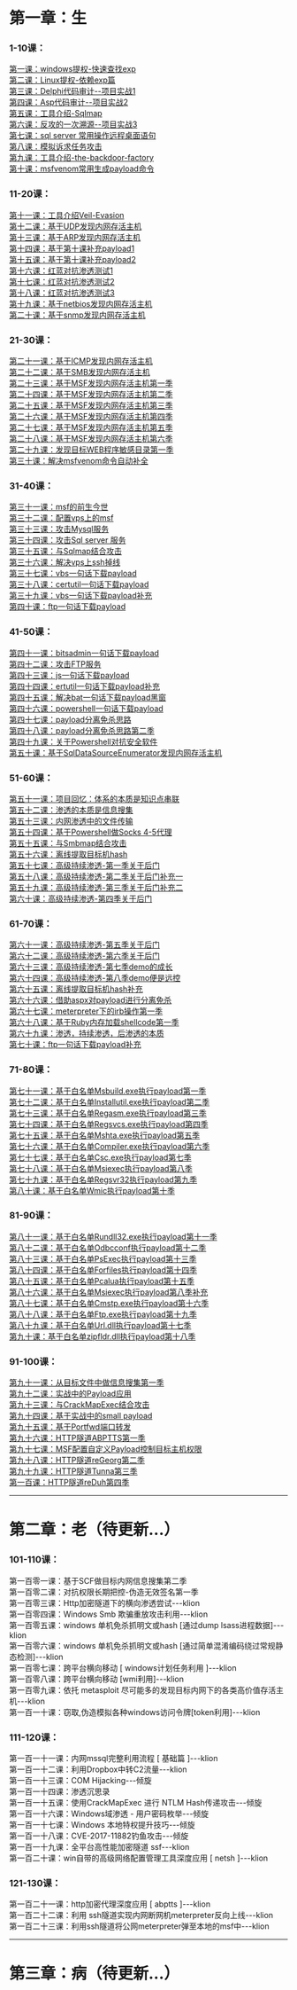 #  第一章：生
### 1-10课：
[第一课：windows提权-快速查找exp](../Chapter1/1_windows提权-快速查找exp.md)  
[第二课：Linux提权-依赖exp篇](../Chapter1/2_Linux提权-依赖exp篇.md)  
[第三课：Delphi代码审计--项目实战1](../Chapter1/3_Delphi代码审计--项目实战1.md)  
[第四课：Asp代码审计--项目实战2](../Chapter1/4_Asp代码审计--项目实战2.md)  
[第五课：工具介绍-Sqlmap](../Chapter1/5_工具介绍-Sqlmap.md)  
[第六课：反攻的一次溯源--项目实战3](../Chapter1/6_反攻的一次溯源--项目实战3.md)  
[第七课：sql server 常用操作远程桌面语句](../Chapter1/7_sqlServer常用操作远程桌面语句.md)  
[第八课：模拟诉求任务攻击](../Chapter1/8_模拟诉求任务攻击.md)  
[第九课：工具介绍-the-backdoor-factory](../Chapter1/9_工具介绍-the-backdoor-factory.md)  
[第十课：msfvenom常用生成payload命令](../Chapter1/10_msfvenom常用生成payload命令.md)

### 11-20课：
[第十一课：工具介绍Veil-Evasion](../Chapter1/11_工具介绍Veil-Evasion.md)  
[第十二课：基于UDP发现内网存活主机](../Chapter1/12_基于UDP发现内网存活主机.md)  
[第十三课：基于ARP发现内网存活主机](../Chapter1/13_基于ARP发现内网存活主机.md)  
[第十四课：基于第十课补充payload1](../Chapter1/14_基于第十课补充payload1.md)  
[第十五课：基于第十课补充payload2](../Chapter1/15_基于第十课补充payload2.md)  
[第十六课：红蓝对抗渗透测试1](../Chapter1/16_红蓝对抗渗透测试1.md)  
[第十七课：红蓝对抗渗透测试2](../Chapter1/17_红蓝对抗渗透测试2.md)  
[第十八课：红蓝对抗渗透测试3](../Chapter1/18_红蓝对抗渗透测试3.md)  
[第十九课：基于netbios发现内网存活主机](../Chapter1/19_基于netbios发现内网存活主机.md)  
[第二十课：基于snmp发现内网存活主机](../Chapter1/20_基于snmp发现内网存活主机.md)
### 21-30课：
[第二十一课：基于ICMP发现内网存活主机](../Chapter1/21-30/21_基于ICMP发现内网存活主机.md)  
[第二十二课：基于SMB发现内网存活主机](../Chapter1/21-30/22_基于SMB发现内网存活主机.md)  
[第二十三课：基于MSF发现内网存活主机第一季](../Chapter1/21-30/23_基于MSF发现内网存活主机第一季.md)  
[第二十四课：基于MSF发现内网存活主机第二季](../Chapter1/21-30/24_基于MSF发现内网存活主机第二季.md)  
[第二十五课：基于MSF发现内网存活主机第三季 ](../Chapter1/21-30/25_基于MSF发现内网存活主机第三季.md)  
[第二十六课：基于MSF发现内网存活主机第四季](../Chapter1/21-30/26_基于MSF发现内网存活主机第四季.md)  
[第二十七课：基于MSF发现内网存活主机第五季 ](../Chapter1/21-30/27_基于MSF发现内网存活主机第五季.md)  
[第二十八课：基于MSF发现内网存活主机第六季](../Chapter1/21-30/28_基于MSF发现内网存活主机第六季.md)  
[第二十九课：发现目标WEB程序敏感目录第一季](../Chapter1/21-30/29_发现目标WEB程序敏感目录第一季.md)  
[第三十课：解决msfvenom命令自动补全](../Chapter1/21-30/30_解决msfvenom命令自动补全.md)
### 31-40课：
[第三十一课：msf的前生今世](../Chapter1/31_msf的前生今世.md)  
[第三十二课：配置vps上的msf](../Chapter1/32_配置vps上的msf.md)  
[第三十三课：攻击Mysql服务](../Chapter1/33_攻击Mysql服务.md)  
[第三十四课：攻击Sql server 服务](../Chapter1/34_攻击SqlServer服务.md)  
[第三十五课：与Sqlmap结合攻击](../Chapter1/35_与Sqlmap结合攻击.md)  
[第三十六课：解决vps上ssh掉线](../Chapter1/36_解决vps上ssh掉线.md)  
[第三十七课：vbs一句话下载payload](../Chapter1/37_vbs一句话下载payload.md)  
[第三十八课：certutil一句话下载payload](../Chapter1/38_certutil一句话下载payload.md)  
[第三十九课：vbs一句话下载payload补充](../Chapter1/39_vbs一句话下载payload补充.md)  
[第四十课：ftp一句话下载payload](../Chapter1/40_ftp一句话下载payload.md)
### 41-50课：
[第四十一课：bitsadmin一句话下载payload](../Chapter1/41_bitsadmin一句话下载payload.md)  
[第四十二课：攻击FTP服务](../Chapter1/42_攻击FTP服务.md)  
[第四十三课：js一句话下载payload](../Chapter1/43_js一句话下载payload.md)  
[第四十四课：ertutil一句话下载payload补充](../Chapter1/44_ertutil一句话下载payload补充.md)  
[第四十五课：解决bat一句话下载payload黑窗](../Chapter1/45_解决bat一句话下载payload黑窗.md)  
[第四十六课：powershell一句话下载payload](../Chapter1/46_powershell一句话下载payload.md)  
[第四十七课：payload分离免杀思路](../Chapter1/47_payload分离免杀思路.md)  
[第四十八课：payload分离免杀思路第二季](../Chapter1/48_payload分离免杀思路第二季.md)  
[第四十九课：关于Powershell对抗安全软件](../Chapter1/49_关于Powershell对抗安全软件.md)  
[第五十课：基于SqlDataSourceEnumerator发现内网存活主机](../Chapter1/50_基于SqlDataSourceEnumerator发现内网存活主机.md)
### 51-60课：
[第五十一课：项目回忆：体系的本质是知识点串联](../Chapter1/51_项目回忆：体系的本质是知识点串联.md)  
[第五十二课：渗透的本质是信息搜集](../Chapter1/52_渗透的本质是信息搜集.md)  
[第五十三课：内网渗透中的文件传输](../Chapter1/53_内网渗透中的文件传输.md)  
[第五十四课：基于Powershell做Socks 4-5代理](../Chapter1/54_基于Powershell做Socks4-5代理.md)  
[第五十五课：与Smbmap结合攻击](../Chapter1/55_与Smbmap结合攻击.md)  
[第五十六课：离线提取目标机hash](../Chapter1/56_离线提取目标机hash.md)  
[第五十七课：高级持续渗透-第一季关于后门](../Chapter1/57_高级持续渗透-第一季关于后门.md)  
[第五十八课：高级持续渗透-第二季关于后门补充一](../Chapter1/58_高级持续渗透-第二季关于后门补充一.md)  
[第五十九课：高级持续渗透-第三季关于后门补充二](../Chapter1/59_高级持续渗透-第三季关于后门补充二.md)  
[第六十课：高级持续渗透-第四季关于后门](../Chapter1/60_高级持续渗透-第四季关于后门.md)
### 61-70课：
[第六十一课：高级持续渗透-第五季关于后门](../Chapter1/61-70/61_高级持续渗透-第五季关于后门.md)  
[第六十二课：高级持续渗透-第六季关于后门](../Chapter1/61-70/62_高级持续渗透-第六季关于后门.md)  
[第六十三课：高级持续渗透-第七季demo的成长](../Chapter1/61-70/63_高级持续渗透-第七季demo的成长.md)  
[第六十四课：高级持续渗透-第八季demo便是远控](../Chapter1/61-70/64_高级持续渗透-第八季demo便是远控.md)  
[第六十五课：离线提取目标机hash补充](../Chapter1/61-70/65_离线提取目标机hash补充.md)  
[第六十六课：借助aspx对payload进行分离免杀](../Chapter1/61-70/66_借助aspx对payload进行分离免杀.md)  
[第六十七课：meterpreter下的irb操作第一季](../Chapter1/61-70/67_meterpreter下的irb操作第一季.md)  
[第六十八课：基于Ruby内存加载shellcode第一季](../Chapter1/61-70/68_基于Ruby内存加载shellcode第一季.md)  
[第六十九课：渗透，持续渗透，后渗透的本质](../Chapter1/61-70/69_渗透-持续渗透-后渗透的本质.md)  
[第七十课：ftp一句话下载payload补充](../Chapter1/61-70/70_ftp一句话下载payload补充.md)
### 71-80课：
[第七十一课：基于白名单Msbuild.exe执行payload第一季](../Chapter1/71-80/71_基于白名单Msbuild.exe执行payload第一季.md)  
[第七十二课：基于白名单Installutil.exe执行payload第二季](../Chapter1/71-80/72_基于白名单Installutil.exe执行payload第二季.md)  
[第七十三课：基于白名单Regasm.exe执行payload第三季](../Chapter1/71-80/73_基于白名单Regasm.exe执行payload第三季.md)  
[第七十四课：基于白名单Regsvcs.exe执行payload第四季 ](../Chapter1/71-80/74_基于白名单regsvcs.exe执行payload第四季.md)  
[第七十五课：基于白名单Mshta.exe执行payload第五季](../Chapter1/71-80/75_基于白名单Mshta.exe执行payload第五季.md)  
[第七十六课：基于白名单Compiler.exe执行payload第六季](../Chapter1/71-80/76_基于白名单Compiler.exe执行payload第六季.md)  
[第七十七课：基于白名单Csc.exe执行payload第七季](../Chapter1/71-80/77_基于白名单Csc.exe执行payload第七季.md)  
[第七十八课：基于白名单Msiexec执行payload第八季](../Chapter1/71-80/78_基于白名单Msiexec执行payload第八季.md)  
[第七十九课：基于白名单Regsvr32执行payload第九季](../Chapter1/71-80/79_基于白名单Regsvr32执行payload第九季.md)  
[第八十课：基于白名单Wmic执行payload第十季](../Chapter1/71-80/80_基于白名单Wmic执行payload第十季.md)
### 81-90课：
[第八十一课：基于白名单Rundll32.exe执行payload第十一季](../Chapter1/81-90/81_基于白名单Rundll32.exe执行payload第十一季.md)  
[第八十二课：基于白名单Odbcconf执行payload第十二季](../Chapter1/81-90/82_基于白名单Odbcconf执行payload第十二季.md)  
[第八十三课：基于白名单PsExec执行payload第十三季 ](../Chapter1/81-90/83_基于白名单PsExec执行payload第十三季.md)  
[第八十四课：基于白名单Forfiles执行payload第十四季](../Chapter1/81-90/84_基于白名单Forfiles执行payload第十四季.md)  
[第八十五课：基于白名单Pcalua执行payload第十五季](../Chapter1/81-90/85_基于白名单Pcalua执行payload第十五季.md)  
[第八十六课：基于白名单Msiexec执行payload第八季补充](../Chapter1/81-90/86_基于白名单Msiexec执行payload第八季补充.md)  
[第八十七课：基于白名单Cmstp.exe执行payload第十六季](../Chapter1/81-90/87_基于白名单Cmstp.exe执行payload第十六季.md)  
[第八十八课：基于白名单Ftp.exe执行payload第十九季](../Chapter1/81-90/88_基于白名单Ftp.exe执行payload第十九季.md)  
[第八十九课：基于白名单Url.dll执行payload第十七季](../Chapter1/81-90/89_基于白名单Url.dll执行payload第十七季.md)  
[第九十课：基于白名单zipfldr.dll执行payload第十八季](../Chapter1/81-90/90_基于白名单zipfldr.dll执行payload第十八季.md)
### 91-100课：
[第九十一课：从目标文件中做信息搜集第一季](../Chapter1/91-100/91_从目标文件中做信息搜集第一季.md)  
[第九十二课：实战中的Payload应用](../Chapter1/91-100/92_实战中的Payload应用.md)  
[第九十三课：与CrackMapExec结合攻击](../Chapter1/91-100/93_与CrackMapExec结合攻击.md)  
[第九十四课：基于实战中的small payload](../Chapter1/91-100/94_基于实战中的small-payload.md)  
[第九十五课：基于Portfwd端口转发](../Chapter1/91-100/95_基于Portfwd端口转发.md)  
[第九十六课：HTTP隧道ABPTTS第一季](../Chapter1/91-100/96_HTTP隧道ABPTTS第一季.md)  
[第九十七课：MSF配置自定义Payload控制目标主机权限](../Chapter1/91-100/97_MSF配置自定义Payload控制目标主机权限.md)  
[第九十八课：HTTP隧道reGeorg第二季](../Chapter1/91-100/98_HTTP隧道reGeorg第二季.md)  
[第九十九课：HTTP隧道Tunna第三季](../Chapter1/91-100/99_HTTP隧道Tunna第三季.md)  
[第一百课：HTTP隧道reDuh第四季](../Chapter1/91-100/100_HTTP隧道reDuh第四季.md)

-------

# 第二章：老（待更新...）
### 101-110课：
第一百零一课：基于SCF做目标内网信息搜集第二季  
第一百零二课：对抗权限长期把控-伪造无效签名第一季  
第一百零三课：Http加密隧道下的横向渗透尝试---klion  
第一百零四课：Windows Smb 欺骗重放攻击利用---klion  
第一百零五课：windows 单机免杀抓明文或hash [通过dump lsass进程数据]---klion  
第一百零六课：windows 单机免杀抓明文或hash [通过简单混淆编码绕过常规静态检测]---klion  
第一百零七课：跨平台横向移动 [ windows计划任务利用 ]---klion  
第一百零八课：跨平台横向移动 [wmi利用]---klion  
第一百零九课：依托 metasploit 尽可能多的发现目标内网下的各类高价值存活主机---klion  
第一百一十课：窃取,伪造模拟各种windows访问令牌[token利用]---klion
### 111-120课：
第一百一十一课：内网mssql完整利用流程 [ 基础篇 ]---klion  
第一百一十二课：利用Dropbox中转C2流量---klion  
第一百一十三课：COM Hijacking---倾旋  
第一百一十四课：渗透沉思录  
第一百一十五课：使用CrackMapExec 进行 NTLM Hash传递攻击---倾旋  
第一百一十六课：Windows域渗透 - 用户密码枚举---倾旋  
第一百一十七课：Windows 本地特权提升技巧---倾旋  
第一百一十八课：CVE-2017-11882钓鱼攻击---倾旋  
第一百一十九课：全平台高性能加密隧道 ssf---klion  
第一百二十课：win自带的高级网络配置管理工具深度应用 [ netsh ]---klion  

### 121-130课：
第一百二十一课：http加密代理深度应用 [ abptts ]---klion  
第一百二十二课：利用 ssh隧道实现内网断网机meterpreter反向上线---klion  
第一百二十三课：利用ssh隧道将公网meterpreter弹至本地的msf中---klion  

-------

# 第三章：病（待更新...）
